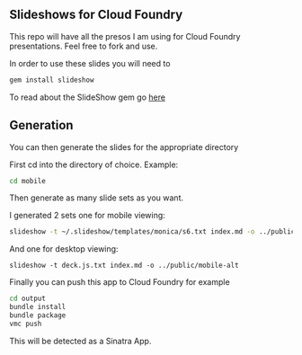 ## Slideshows for Cloud Foundry

This repo will have all the presos I am using for Cloud Foundry presentations.
Feel free to fork and use.

In order to use these slides you will need to

``` ruby
gem install slideshow
```

To read about the SlideShow gem go [here](http://slideshow.rubyforge.org/)

## Generation

You can then generate the slides for the appropriate directory

First cd into the directory of choice. Example:

``` bash
cd mobile
```

Then generate as many slide sets as you want.

I generated 2 sets one for mobile viewing:

``` bash
slideshow -t ~/.slideshow/templates/monica/s6.txt index.md -o ../public/mobile
```

And one for desktop viewing:

```
slideshow -t deck.js.txt index.md -o ../public/mobile-alt
```

Finally you can push this app to Cloud Foundry for example

``` bash
cd output
bundle install
bundle package
vmc push
```

This will be detected as a Sinatra App.
